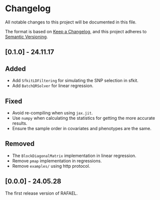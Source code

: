 # Changelog

All notable changes to this project will be documented in this file.

The format is based on [Keep a Changelog](https://keepachangelog.com/en/1.0.0/),
and this project adheres to [Semantic Versioning](https://semver.org/spec/v2.0.0.html).

## [0.1.0] - 24.11.17

## Added
- Add `SfkitLDFiltering` for simulating the SNP selection in sfkit.
- Add `BatchQRSolver` for linear regression.

## Fixed
- Avoid re-compiling when using `jax.jit`.
- Use `numpy` when calculating the statistics for getting the more accurate results.
- Ensure the sample order in covariates and phenotypes are the same.

## Removed
- The `BlockDiagonalMatrix` implementation in linear regression.
- Remove `pmap` implementation in regressions.
- Remove `examples/` using http protocol.


## [0.0.0] - 24.05.28
The first release version of RAFAEL.
